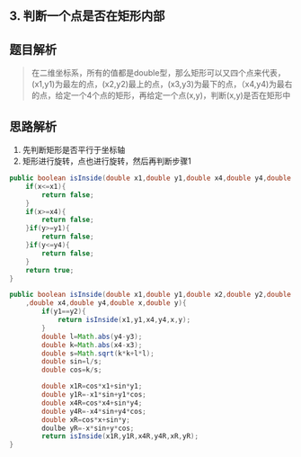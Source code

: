 ## 3. 判断一个点是否在矩形内部
## 题目解析
>在二维坐标系，所有的值都是double型，那么矩形可以又四个点来代表，(x1,y1)为最左的点，(x2,y2)最上的点，(x3,y3)为最下的点，（x4,y4)为最右的点，给定一个4个点的矩形，再给定一个点(x,y)，判断(x,y)是否在矩形中

## 思路解析
1. 先判断矩形是否平行于坐标轴
2. 矩形进行旋转，点也进行旋转，然后再判断步骤1

```java
public boolean isInside(double x1,double y1,double x4,double y4,double x,double y){
	if(x<=x1){
		return false;
	}
	if(x>=x4){
		return false;
	}if(y>=y1){
		return false;
	}if(y<=y4){
		return false;
	}
	return true;
}

public boolean isInside(double x1,double y1,double x2,double y2,double x3,double y3
	,double x4,double y4,double x,double y){
		if(y1==y2){
			return isInside(x1,y1,x4,y4,x,y);
		}
		double l=Math.abs(y4-y3);
		double k=Math.abs(x4-x3);
		double s=Math.sqrt(k*k+l*l);
		double sin=l/s;
		double cos=k/s;

		double x1R=cos*x1+sin*y1;
		double y1R=-x1*sin+y1*cos;
		double x4R=cos*x4+sin*y4;
		double y4R=-x4*sin+y4*cos;
		double xR=cos*x+sin*y;
		doulbe yR=-x*sin+y*cos;
		return isInside(x1R,y1R,x4R,y4R,xR,yR);
}

```